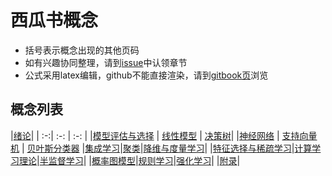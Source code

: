 # 西瓜书概念
- 括号表示概念出现的其他页码
- 如有兴趣协同整理，请到[issue](https://github.com/ahangchen/windy-afternoon/issues/2)中认领章节
- 公式采用latex编辑，github不能直接渲染，请到[gitbook页](https://ahangchen.gitbooks.io/windy-afternoon/content/ml/melon/)浏览

## 概念列表

|[绪论](ch01.md)|
| :-:| :-:  | :-:  |
|[模型评估与选择](ch02.md) | [线性模型](ch03.md) | [决策树](ch04.md)|
|[神经网络](ch05.md) | [支持向量机](ch06.md) | [贝叶斯分类器](ch07.md)
|[集成学习](ch08.md)|[聚类](ch09.md)|[降维与度量学习](ch10.md)|
|[特征选择与稀疏学习](ch11.md)|[计算学习理论](ch12.md)|[半监督学习](ch13.md)|
|[概率图模型](ch14.md)|[规则学习](ch15.md)|[强化学习](ch16.md)|
|[附录](ch17.md)|

